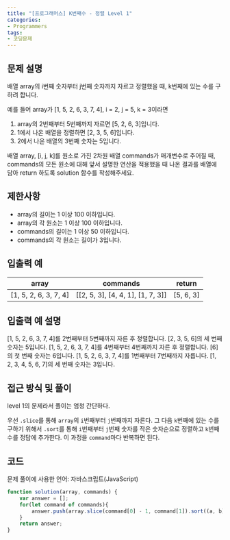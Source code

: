 ```yaml
---
title: "[프로그래머스] K번째수 - 정렬 Level 1"
categories:
- Programmers
tags:
- 코딩문제
---
```


## 문제 설명

배열 array의 i번째 숫자부터 j번째 숫자까지 자르고 정렬했을 때, k번째에 있는 수를 구하려 합니다.

예를 들어 array가 [1, 5, 2, 6, 3, 7, 4], i = 2, j = 5, k = 3이라면

1. array의 2번째부터 5번째까지 자르면 [5, 2, 6, 3]입니다.
2. 1에서 나온 배열을 정렬하면 [2, 3, 5, 6]입니다.
3. 2에서 나온 배열의 3번째 숫자는 5입니다.

배열 array, [i, j, k]를 원소로 가진 2차원 배열 commands가 매개변수로 주어질 때, commands의 모든 원소에 대해 앞서 설명한 연산을 적용했을 때 나온 결과를 배열에 담아 return 하도록 solution 함수를 작성해주세요.

## 제한사항

* array의 길이는 1 이상 100 이하입니다.
* array의 각 원소는 1 이상 100 이하입니다.
* commands의 길이는 1 이상 50 이하입니다.
* commands의 각 원소는 길이가 3입니다.

## 입출력 예

| array                 	| commands                          	| return    	|
|-----------------------	|-----------------------------------	|-----------	|
| [1, 5, 2, 6, 3, 7, 4] 	| [[2, 5, 3], [4, 4, 1], [1, 7, 3]] 	| [5, 6, 3] 	|

## 입출력 예 설명

[1, 5, 2, 6, 3, 7, 4]를 2번째부터 5번째까지 자른 후 정렬합니다. [2, 3, 5, 6]의 세 번째 숫자는 5입니다.
[1, 5, 2, 6, 3, 7, 4]를 4번째부터 4번째까지 자른 후 정렬합니다. [6]의 첫 번째 숫자는 6입니다.
[1, 5, 2, 6, 3, 7, 4]를 1번째부터 7번째까지 자릅니다. [1, 2, 3, 4, 5, 6, 7]의 세 번째 숫자는 3입니다.

## 접근 방식 및 풀이

level 1의 문제라서 풀이는 엄청 간단하다.

우선 `.slice`를 통해 `array`의 `i`번째부터 `j`번째까지 자른다. 그 다음 `k`번째에 있는 수를 구하기 위해서 `.sort`를 통해 `i`번째부터 `j`번째 숫자를 작은 숫자순으로 정렬하고 `k`번째 수를 정답에 추가한다. 이 과정을 `command`마다 반복하면 된다.

## 코드

문제 풀이에 사용한 언어: 자바스크립트(JavaScript)

``` javascript
function solution(array, commands) {
    var answer = [];
    for(let command of commands){
        answer.push(array.slice(command[0] - 1, command[1]).sort((a, b) => a - b)[command[2]-1]);
    }
    return answer;
}
```
